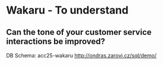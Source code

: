 # Wakaru - To understand
## Can the tone of your customer service interactions be improved?


DB Schema: acc25-wakaru http://ondras.zarovi.cz/sql/demo/
